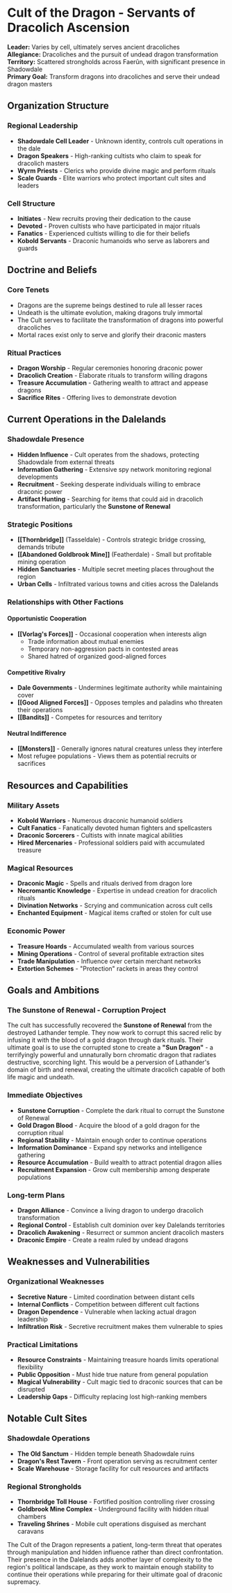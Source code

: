 # Cult of the Dragon - Servants of Dracolich Ascension

**Leader:** Varies by cell, ultimately serves ancient dracoliches  
**Allegiance:** Dracoliches and the pursuit of undead dragon transformation  
**Territory:** Scattered strongholds across Faerûn, with significant presence in Shadowdale  
**Primary Goal:** Transform dragons into dracoliches and serve their undead dragon masters

## Organization Structure

### **Regional Leadership**
- **Shadowdale Cell Leader** - Unknown identity, controls cult operations in the dale
- **Dragon Speakers** - High-ranking cultists who claim to speak for dracolich masters
- **Wyrm Priests** - Clerics who provide divine magic and perform rituals
- **Scale Guards** - Elite warriors who protect important cult sites and leaders

### **Cell Structure**
- **Initiates** - New recruits proving their dedication to the cause
- **Devoted** - Proven cultists who have participated in major rituals
- **Fanatics** - Experienced cultists willing to die for their beliefs
- **Kobold Servants** - Draconic humanoids who serve as laborers and guards

## Doctrine and Beliefs

### **Core Tenets**
- Dragons are the supreme beings destined to rule all lesser races
- Undeath is the ultimate evolution, making dragons truly immortal
- The Cult serves to facilitate the transformation of dragons into powerful dracoliches
- Mortal races exist only to serve and glorify their draconic masters

### **Ritual Practices**
- **Dragon Worship** - Regular ceremonies honoring draconic power
- **Dracolich Creation** - Elaborate rituals to transform willing dragons
- **Treasure Accumulation** - Gathering wealth to attract and appease dragons
- **Sacrifice Rites** - Offering lives to demonstrate devotion

## Current Operations in the Dalelands

### **Shadowdale Presence**
- **Hidden Influence** - Cult operates from the shadows, protecting Shadowdale from external threats
- **Information Gathering** - Extensive spy network monitoring regional developments
- **Recruitment** - Seeking desperate individuals willing to embrace draconic power
- **Artifact Hunting** - Searching for items that could aid in dracolich transformation, particularly the **Sunstone of Renewal**

### **Strategic Positions**
- **[[Thornbridge]]** (Tasseldale) - Controls strategic bridge crossing, demands tribute
- **[[Abandoned Goldbrook Mine]]** (Featherdale) - Small but profitable mining operation
- **Hidden Sanctuaries** - Multiple secret meeting places throughout the region
- **Urban Cells** - Infiltrated various towns and cities across the Dalelands

### **Relationships with Other Factions**

#### **Opportunistic Cooperation**
- **[[Vorlag's Forces]]** - Occasional cooperation when interests align
  - Trade information about mutual enemies
  - Temporary non-aggression pacts in contested areas
  - Shared hatred of organized good-aligned forces

#### **Competitive Rivalry**
- **Dale Governments** - Undermines legitimate authority while maintaining cover
- **[[Good Aligned Forces]]** - Opposes temples and paladins who threaten their operations
- **[[Bandits]]** - Competes for resources and territory

#### **Neutral Indifference**
- **[[Monsters]]** - Generally ignores natural creatures unless they interfere
- Most refugee populations - Views them as potential recruits or sacrifices

## Resources and Capabilities

### **Military Assets**
- **Kobold Warriors** - Numerous draconic humanoid soldiers
- **Cult Fanatics** - Fanatically devoted human fighters and spellcasters
- **Draconic Sorcerers** - Cultists with innate magical abilities
- **Hired Mercenaries** - Professional soldiers paid with accumulated treasure

### **Magical Resources**
- **Draconic Magic** - Spells and rituals derived from dragon lore
- **Necromantic Knowledge** - Expertise in undead creation for dracolich rituals
- **Divination Networks** - Scrying and communication across cult cells
- **Enchanted Equipment** - Magical items crafted or stolen for cult use

### **Economic Power**
- **Treasure Hoards** - Accumulated wealth from various sources
- **Mining Operations** - Control of several profitable extraction sites
- **Trade Manipulation** - Influence over certain merchant networks
- **Extortion Schemes** - "Protection" rackets in areas they control

## Goals and Ambitions

### **The Sunstone of Renewal - Corruption Project**
The cult has successfully recovered the **Sunstone of Renewal** from the destroyed Lathander temple. They now work to corrupt this sacred relic by infusing it with the blood of a gold dragon through dark rituals. Their ultimate goal is to use the corrupted stone to create a **"Sun Dragon"** - a terrifyingly powerful and unnaturally born chromatic dragon that radiates destructive, scorching light. This would be a perversion of Lathander's domain of birth and renewal, creating the ultimate dracolich capable of both life magic and undeath.

### **Immediate Objectives**
- **Sunstone Corruption** - Complete the dark ritual to corrupt the Sunstone of Renewal
- **Gold Dragon Blood** - Acquire the blood of a gold dragon for the corruption ritual
- **Regional Stability** - Maintain enough order to continue operations
- **Information Dominance** - Expand spy networks and intelligence gathering
- **Resource Accumulation** - Build wealth to attract potential dragon allies
- **Recruitment Expansion** - Grow cult membership among desperate populations

### **Long-term Plans**
- **Dragon Alliance** - Convince a living dragon to undergo dracolich transformation
- **Regional Control** - Establish cult dominion over key Dalelands territories
- **Dracolich Awakening** - Resurrect or summon ancient dracolich masters
- **Draconic Empire** - Create a realm ruled by undead dragons

## Weaknesses and Vulnerabilities

### **Organizational Weaknesses**
- **Secretive Nature** - Limited coordination between distant cells
- **Internal Conflicts** - Competition between different cult factions
- **Dragon Dependence** - Vulnerable when lacking actual dragon leadership
- **Infiltration Risk** - Secretive recruitment makes them vulnerable to spies

### **Practical Limitations**
- **Resource Constraints** - Maintaining treasure hoards limits operational flexibility
- **Public Opposition** - Must hide true nature from general population
- **Magical Vulnerability** - Cult magic tied to draconic sources that can be disrupted
- **Leadership Gaps** - Difficulty replacing lost high-ranking members

## Notable Cult Sites

### **Shadowdale Operations**
- **The Old Sanctum** - Hidden temple beneath Shadowdale ruins
- **Dragon's Rest Tavern** - Front operation serving as recruitment center
- **Scale Warehouse** - Storage facility for cult resources and artifacts

### **Regional Strongholds**
- **Thornbridge Toll House** - Fortified position controlling river crossing
- **Goldbrook Mine Complex** - Underground facility with hidden ritual chambers
- **Traveling Shrines** - Mobile cult operations disguised as merchant caravans

The Cult of the Dragon represents a patient, long-term threat that operates through manipulation and hidden influence rather than direct confrontation. Their presence in the Dalelands adds another layer of complexity to the region's political landscape, as they work to maintain enough stability to continue their operations while preparing for their ultimate goal of draconic supremacy.